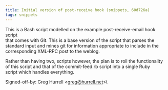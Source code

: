 ```yaml
---
title: Initial version of post-receive hook (snippets, 60d726a)
tags: snippets
---
```


This is a Bash script modelled on the example post-receive-email hook script\
that comes with Git. This is a base version of the script that parses the\
standard input and mines git for information appropriate to include in the\
corresponding XML-RPC post to the weblog.

Rather than having two, scripts however, the plan is to roll the functionality\
of this script and that of the commit-feed.rb script into a single Ruby\
script which handles everything.

Signed-off-by: Greg Hurrell &lt;greg@hurrell.net&gt;\
